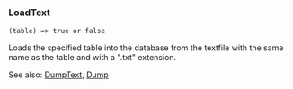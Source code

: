 ### LoadText

``` suneido
(table) => true or false
```

Loads the specified table into the database from the textfile with the same name 
as the table and with a ".txt" extension.

See also: 
[DumpText](<DumpText.md>),
[Dump](<Dump.md>)